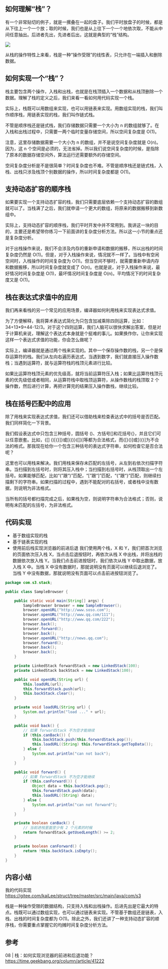 ## 如何理解“栈”？

有一个非常贴切的例子，就是一摞叠在一起的盘子。我们平时放盘子的时候，都是从下往上一个一个放；取的时候，我们也是从上往下一个一个地依次取，不能从中间任意抽出。后进者先出，先进者后出，这就是典型的“栈”结构。

![](https://upload-images.jianshu.io/upload_images/1662509-5564e2ccb87d8836.png?imageMogr2/auto-orient/strip%7CimageView2/2/w/1240)

从栈的操作特性上来看，栈是一种“操作受限”的线性表，只允许在一端插入和删除数据。

## 如何实现一个“栈”？

栈主要包含两个操作，入栈和出栈，也就是在栈顶插入一个数据和从栈顶删除一个数据。理解了栈的定义之后，我们来看一看如何用代码实现一个栈。

实际上，栈既可以用数组来实现，也可以用链表来实现。用数组实现的栈，我们叫作顺序栈，用链表实现的栈，我们叫作链式栈。

不管是顺序栈还是链式栈，我们存储数据只需要一个大小为 n 的数组就够了。在入栈和出栈过程中，只需要一两个临时变量存储空间，所以空间复杂度是 O(1)。

注意，这里存储数据需要一个大小为 n 的数组，并不是说空间复杂度就是 O(n)。因为，这 n 个空间是必须的，无法省掉。所以我们说空间复杂度的时候，是指除了原本的数据存储空间外，算法运行还需要额外的存储空间。

空间复杂度分析是不是很简单？时间复杂度也不难。不管是顺序栈还是链式栈，入栈、出栈只涉及栈顶个别数据的操作，所以时间复杂度都是 O(1)。

## 支持动态扩容的顺序栈

如果要实现一个支持动态扩容的栈，我们只需要底层依赖一个支持动态扩容的数组就可以了。当栈满了之后，我们就申请一个更大的数组，将原来的数据搬移到新数组中。

实际上，支持动态扩容的顺序栈，我们平时开发中并不常用到。我讲这一块的目的，主要还是希望带你练习一下前面讲的复杂度分析方法。所以这一小节的重点还是复杂度分析。

对于出栈操作来说，我们不会涉及内存的重新申请和数据的搬移，所以出栈的时间复杂度仍然是 O(1)。但是，对于入栈操作来说，情况就不一样了。当栈中有空闲空间时，入栈操作的时间复杂度为 O(1)。但当空间不够时，就需要重新申请内存和数据搬移，所以时间复杂度就变成了 O(n)。也就是说，对于入栈操作来说，最好情况时间复杂度是 O(1)，最坏情况时间复杂度是 O(n)。平均情况下的时间复杂度又是 O(1)。

## 栈在表达式求值中的应用

我们再来看栈的另一个常见的应用场景，编译器如何利用栈来实现表达式求值。

为了方便解释，我将算术表达式简化为只包含加减乘除四则运算，比如：34+13*9+44-12/3。对于这个四则运算，我们人脑可以很快求解出答案，但是对于计算机来说，理解这个表达式本身就是个挺难的事儿。如果换作你，让你来实现这样一个表达式求值的功能，你会怎么做呢？

实际上，编译器就是通过两个栈来实现的。其中一个保存操作数的栈，另一个是保存运算符的栈。我们从左向右遍历表达式，当遇到数字，我们就直接压入操作数栈；当遇到运算符，就与运算符栈的栈顶元素进行比较。

如果比运算符栈顶元素的优先级高，就将当前运算符压入栈；如果比运算符栈顶元素的优先级低或者相同，从运算符栈中取栈顶运算符，从操作数栈的栈顶取 2 个操作数，然后进行计算，再把计算完的结果压入操作数栈，继续比较。

## 栈在括号匹配中的应用

除了用栈来实现表达式求值，我们还可以借助栈来检查表达式中的括号是否匹配。我们同样简化一下背景。

我们假设表达式中只包含三种括号，圆括号 ()、方括号[]和花括号{}，并且它们可以任意嵌套。比如，{[] ()[{}]}或[{()}([])]等都为合法格式，而{[}()]或[({)]为不合法的格式。那我现在给你一个包含三种括号的表达式字符串，如何检查它是否合法呢？

这里也可以用栈来解决。我们用栈来保存未匹配的左括号，从左到右依次扫描字符串。当扫描到左括号时，则将其压入栈中；当扫描到右括号时，从栈顶取出一个左括号。如果能够匹配，比如“(”跟“)”匹配，“[”跟“]”匹配，“{”跟“}”匹配，则继续扫描剩下的字符串。如果扫描的过程中，遇到不能配对的右括号，或者栈中没有数据，则说明为非法格式。

当所有的括号都扫描完成之后，如果栈为空，则说明字符串为合法格式；否则，说明有未匹配的左括号，为非法格式。

## 代码实现

* 基于数组实现的栈
* 基于链表实现的栈
* 使用前后栈实现浏览器的前进后退
我们使用两个栈，X 和 Y，我们把首次浏览的页面依次压入栈 X，当点击后退按钮时，再依次从栈 X 中出栈，并将出栈的数据依次放入栈 Y。当我们点击前进按钮时，我们依次从栈 Y 中取出数据，放入栈 X 中。当栈 X 中没有数据时，那就说明没有页面可以继续后退浏览了。当栈 Y 中没有数据，那就说明没有页面可以点击前进按钮浏览了。

```java
package com.s3.stack;

public class SampleBrowser {

	public static void main(String[] args) {
		SampleBrowser browser = new SampleBrowser();
		browser.openURL("http://www.soso.com");
		browser.openURL("http://www.qq.com/111");
		browser.openURL("http://www.qq.com/222");
		browser.back();
		browser.forward();
		browser.back();
		browser.openURL("http://news.qq.com");
		browser.forward();
		browser.back();
		browser.back();
	}

	private LinkedStack forwardStack = new LinkedStack(100);
	private LinkedStack backStack = new LinkedStack(100);

	public void openURL(String url) {
		this.loadURL(url);
		this.forwardStack.push(url);
		this.backStack.clear();
	}

	private void loadURL(String url) {
		System.out.println("load ..." + url);
	}

	public void back() {
		// 如果 forwardStack 不为空才能继续
		if (this.canBack()) {
			this.backStack.push(this.forwardStack.pop());
			this.loadURL((String) this.forwardStack.getTopData());
		} else {
			System.out.println("can not back");
		}
	}

	public void forward() {
		// 如果 forwardStack 不为空才能继续
		if (this.canForward()) {
			Object data = this.backStack.pop();
			this.forwardStack.push(data);
			this.loadURL((String) data);
		} else {
			System.out.println("can not forward");
		}
	}

	private boolean canBack() {
		// 当前进栈里面至少有 2 个元素的时候
		return forwardStack.getUsedLength() >= 2;
	}

	private boolean canForward() {
		return !this.backStack.isEmpty();
	}
}
```

## 内容小结

我的代码实现
<https://gitee.com/kaiLee/struct/tree/master/src/main/java/com/s3>

栈是一种操作受限的数据结构，只支持入栈和出栈操作。后进先出是它最大的特点。栈既可以通过数组实现，也可以通过链表来实现。不管基于数组还是链表，入栈、出栈的时间复杂度都为 O(1)。除此之外，我们还讲了一种支持动态扩容的顺序栈，你需要重点掌握它的均摊时间复杂度分析方法。

## 参考

08 | 栈：如何实现浏览器的前进和后退功能？
https://time.geekbang.org/column/article/41222
